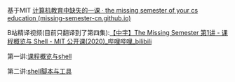 基于MIT [计算机教育中缺失的一课 · the missing semester of your cs education (missing-semester-cn.github.io)](https://missing-semester-cn.github.io/)

B站精译视频(目前只翻译到了第四集):[【中字】The Missing Semester 第1讲 - 课程概览与 Shell - MIT 公开课(2020)_哔哩哔哩_bilibili](https://www.bilibili.com/video/BV1Eo4y1d7KZ/?spm_id_from=333.999.0.0&vd_source=df6d13d2503b6b933df6c019227194aa)

第一讲:[课程概览与shell](shell.md)

第二讲:[shell脚本与工具](scpNtools.md)

